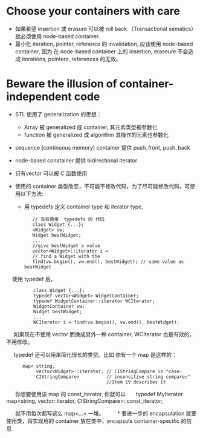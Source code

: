 # Choose your containers with care #

* 如果希望 insertion 或 erasure 可以被  roll back （Transactional sematics）就必须使用 node-based container.
* 最小化 iteration, pointer, reference 的 invalidation, 应该使用 node-based container, 因为 在 node-based container 上的 insertion, eraseure 不会造成 iterations, pointers, references 的无效。


# Beware the illusion of container-independent code #

* STL 使用了 generalization 的思想：

    * Array 被 generalized 成 container, 其元素类型被参数化
    * function 被 generalized 成 algorithm 其操作的元素也参数化

* sequence (continuous memory) container 提供 push_front, push_back
* node-based conatainer 提供 bidirectional iterator
* 只有vector 可以被 C 函数使用
* 使用的 container 类型改变，不可能不修改代码，为了尽可能修改代码，可使用以下方法:

    * 用 typedefs 定义 container type 和 iterator type, 
    
             // 没有使用  typedefs 的 代码
             class Widget {...};
             <Widget> vw;
             Widget bestWidget;
             ...
             //give bestWidget a value
             vector<Widget>::iterator i =
             // find a Widget with the
             find(vw.begin(), vw.end(), bestWidget); // same value as bestWidget
          
      使用 typedef 后， 
      
              class Widget {...};
              typedef vector<Widget> WidgetContainer;
              typedef WidgetContainer::iterator WCIterator;
              WidgetContainer vw;
              Widget bestWidget;
              ...
              WCIterator i = find(vw.begin(), vw.end(), bestWidget);

      如果现在不使用 vector 而换成另外一种 container, WCIterator 也是有效的，不用修改。
      
      typedef 还可以用来简化很长的类型。比如 你有一个 map 是这样的：
      
          map< string,
               vector<Widget>::iterator, // CIStringCompare is "case-
               CIStringCompare>          // insensitive string compare;"
                                         //Item 19 describes it
                                         
       你想要使用该 map 的 const_iterator, 你就可以
      
           typedef MyIterator 
            map<string, vector<Widget>::iterator, CIStringCompare>::const_iterator;
            
       就不用每次都写这么 map<...> 一堆。
       
    * 要进一步的 encapsulation 就要使用类，将实现用的 container 放在类中，encapsule container-specific 的信息
